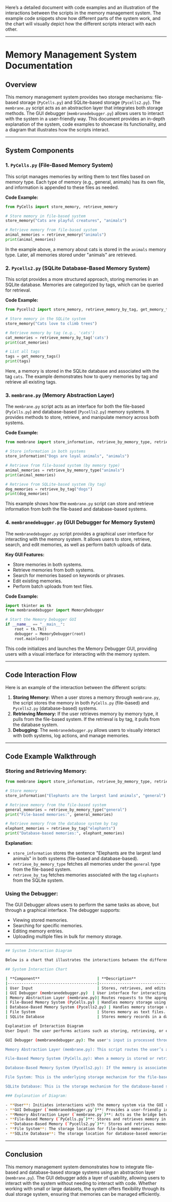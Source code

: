 Here’s a detailed document with code examples and an illustration of the interactions between the scripts in the memory management system. The example code snippets show how different parts of the system work, and the chart will visually depict how the different scripts interact with each other.

---

# Memory Management System Documentation

## Overview

This memory management system provides two storage mechanisms: file-based storage (`PyCells.py`) and SQLite-based storage (`Pycells2.py`). The `membrane.py` script acts as an abstraction layer that integrates both storage methods. The GUI debugger (`membranedebugger.py`) allows users to interact with the system in a user-friendly way. This document provides an in-depth explanation of the system, code examples to showcase its functionality, and a diagram that illustrates how the scripts interact.

---

## System Components

### 1. `PyCells.py` (File-Based Memory System)

This script manages memories by writing them to text files based on memory type. Each type of memory (e.g., general, animals) has its own file, and information is appended to these files as needed.

**Code Example:**

```python
from PyCells import store_memory, retrieve_memory

# Store memory in file-based system
store_memory("Cats are playful creatures", "animals")

# Retrieve memory from file-based system
animal_memories = retrieve_memory("animals")
print(animal_memories)
```

In the example above, a memory about cats is stored in the `animals` memory type. Later, all memories stored under "animals" are retrieved.

### 2. `Pycells2.py` (SQLite Database-Based Memory System)

This script provides a more structured approach, storing memories in an SQLite database. Memories are categorized by tags, which can be queried for retrieval.

**Code Example:**

```python
from Pycells2 import store_memory, retrieve_memory_by_tag, get_memory_tags

# Store memory in the SQLite system
store_memory("Cats love to climb trees")

# Retrieve memory by tag (e.g., 'cats')
cat_memories = retrieve_memory_by_tag('cats')
print(cat_memories)

# List all tags
tags = get_memory_tags()
print(tags)
```

Here, a memory is stored in the SQLite database and associated with the tag `cats`. The example demonstrates how to query memories by tag and retrieve all existing tags.

### 3. `membrane.py` (Memory Abstraction Layer)

The `membrane.py` script acts as an interface for both the file-based (`PyCells.py`) and database-based (`Pycells2.py`) memory systems. It provides methods to store, retrieve, and manipulate memory across both systems.

**Code Example:**

```python
from membrane import store_information, retrieve_by_memory_type, retrieve_by_tag

# Store information in both systems
store_information("Dogs are loyal animals", "animals")

# Retrieve from file-based system (by memory type)
animal_memories = retrieve_by_memory_type("animals")
print(animal_memories)

# Retrieve from SQLite-based system (by tag)
dog_memories = retrieve_by_tag("dogs")
print(dog_memories)
```

This example shows how the `membrane.py` script can store and retrieve information from both the file-based and database-based systems.

### 4. `membranedebugger.py` (GUI Debugger for Memory System)

The `membranedebugger.py` script provides a graphical user interface for interacting with the memory system. It allows users to store, retrieve, search, and edit memories, as well as perform batch uploads of data.

**Key GUI Features:**
- Store memories in both systems.
- Retrieve memories from both systems.
- Search for memories based on keywords or phrases.
- Edit existing memories.
- Perform batch uploads from text files.

**Code Example:**

```python
import tkinter as tk
from membranedebugger import MemoryDebugger

# Start the Memory Debugger GUI
if __name__ == "__main__":
    root = tk.Tk()
    debugger = MemoryDebugger(root)
    root.mainloop()
```

This code initializes and launches the Memory Debugger GUI, providing users with a visual interface for interacting with the memory system.

---

## Code Interaction Flow

Here is an example of the interaction between the different scripts:

1. **Storing Memory:** When a user stores a memory through `membrane.py`, the script stores the memory in both `PyCells.py` (file-based) and `Pycells2.py` (database-based) systems.
2. **Retrieving Memory:** If the user retrieves memory by memory type, it pulls from the file-based system. If the retrieval is by tag, it pulls from the database system.
3. **Debugging:** The `membranedebugger.py` allows users to visually interact with both systems, log actions, and manage memories.

---

## Code Example Walkthrough

### Storing and Retrieving Memory:

```python
from membrane import store_information, retrieve_by_memory_type, retrieve_by_tag

# Store memory
store_information("Elephants are the largest land animals", "general")

# Retrieve memory from the file-based system
general_memories = retrieve_by_memory_type("general")
print("File-based memories:", general_memories)

# Retrieve memory from the database system by tag
elephant_memories = retrieve_by_tag("elephants")
print("Database-based memories:", elephant_memories)
```

**Explanation:**
- `store_information` stores the sentence "Elephants are the largest land animals" in both systems (file-based and database-based).
- `retrieve_by_memory_type` fetches all memories under the `general` type from the file-based system.
- `retrieve_by_tag` fetches memories associated with the tag `elephants` from the SQLite system.

### Using the Debugger:

The GUI Debugger allows users to perform the same tasks as above, but through a graphical interface. The debugger supports:
- Viewing stored memories.
- Searching for specific memories.
- Editing memory entries.
- Uploading multiple files in bulk for memory storage.

---
```bash
## System Interaction Diagram

Below is a chart that illustrates the interactions between the different scripts:

## System Interaction Chart

| **Component**                         | **Description**                                       |
|---------------------------------------|-------------------------------------------------------|
| User Input                            | Stores, retrieves, and edits memory data.            |
| GUI Debugger (membranedebugger.py)  | User interface for interacting with the memory system.|
| Memory Abstraction Layer (membrane.py)| Routes requests to the appropriate memory storage.    |
| File-Based Memory System (PyCells.py) | Handles memory storage using text files.              |
| Database-Based Memory System (Pycells2.py) | Handles memory storage using a SQLite database.      |
| File System                           | Stores memory as text files.                          |
| SQLite Database                       | Stores memory records in a database format.          |
```
```bash
Explanation of Interaction Diagram
User Input: The user performs actions such as storing, retrieving, or editing memories. This is the starting point for interaction with the memory management system.

GUI Debugger (membranedebugger.py): The user's input is processed through a graphical interface, allowing for easy interaction. The GUI serves as the bridge between the user and the memory systems.

Memory Abstraction Layer (membrane.py): This script routes the user’s actions to the appropriate memory storage system. Whether the request is for file-based or database-based storage, this layer determines the correct backend to interact with.

File-Based Memory System (PyCells.py): When a memory is stored or retrieved from text files, it goes through this system. The data is physically stored in the file system as text files.

Database-Based Memory System (Pycells2.py): If the memory is associated with a tag and stored in a database, this system is used. The data is stored in an SQLite database, allowing for structured storage and retrieval.

File System: This is the underlying storage mechanism for the file-based memory system. Memories are saved as text files on the disk.

SQLite Database: This is the storage mechanism for the database-based system, where memories are stored in a structured database format.
```
```bash
### Explanation of Diagram:

- **User**: Initiates interactions with the memory system via the GUI debugger.
- **GUI Debugger (`membranedebugger.py`)**: Provides a user-friendly interface for memory operations.
- **Memory Abstraction Layer (`membrane.py`)**: Acts as the bridge between the GUI debugger and the underlying memory systems.
- **File-Based Memory (`PyCells.py`)**: Stores and retrieves memory in text files on the file system.
- **Database-Based Memory (`Pycells2.py`)**: Stores and retrieves memory in an SQLite database.
- **File System**: The storage location for file-based memories.
- **SQLite Database**: The storage location for database-based memories.
```
---

## Conclusion

This memory management system demonstrates how to integrate file-based and database-based storage systems using an abstraction layer (`membrane.py`). The GUI debugger adds a layer of usability, allowing users to interact with the system without needing to interact with code. Whether working with small or large datasets, the system offers flexibility through its dual storage system, ensuring that memories can be managed efficiently.

